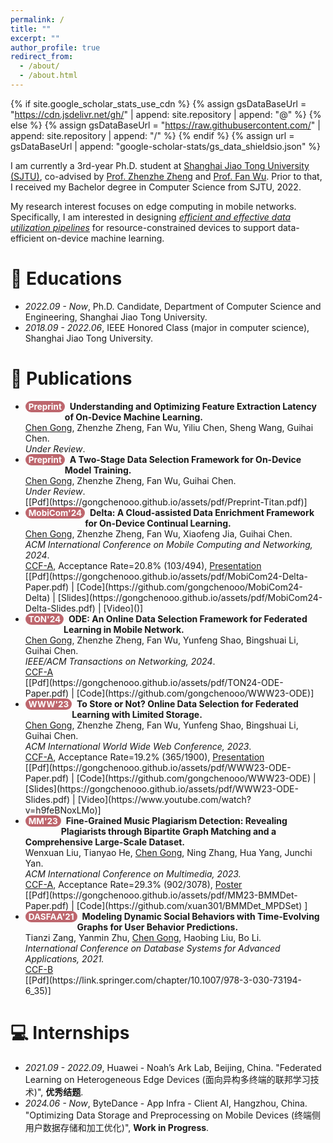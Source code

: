 ```yaml
---
permalink: /
title: ""
excerpt: ""
author_profile: true
redirect_from: 
  - /about/
  - /about.html
---
```


<style>
.pubtitle{
    background: #BD666D;
    color: white;
    font-size: 13.5px;
    padding: 1px 5px 1px 5px;
    border-radius: 10px;
    float: left;
    font-weight: bold;
}
.font-bold{
    font-weight:bold;
}
</style>


{% if site.google_scholar_stats_use_cdn %}
{% assign gsDataBaseUrl = "https://cdn.jsdelivr.net/gh/" | append: site.repository | append: "@" %}
{% else %}
{% assign gsDataBaseUrl = "https://raw.githubusercontent.com/" | append: site.repository | append: "/" %}
{% endif %}
{% assign url = gsDataBaseUrl | append: "google-scholar-stats/gs_data_shieldsio.json" %}

<span class='anchor' id='about-me'></span>

I am currently a 3rd-year Ph.D. student at [Shanghai Jiao Tong University (SJTU)](https://en.sjtu.edu.cn/), co-advised by [Prof. Zhenzhe Zheng](https://zhengzhenzhe220.github.io/) and [Prof. Fan Wu](https://www.cs.sjtu.edu.cn/~fwu/). 
Prior to that, I received my Bachelor degree in Computer Science from SJTU, 2022.

My research interest focuses on edge computing in mobile networks. 
Specifically, I am interested in designing *<u>efficient and effective data utilization pipelines</u>* for resource-constrained devices to support data-efficient on-device machine learning.

# 📖 Educations
- *2022.09 - Now*, Ph.D. Candidate, Department of Computer Science and Engineering, Shanghai Jiao Tong University. 
- *2018.09 - 2022.06*, IEEE Honored Class (major in computer science), Shanghai Jiao Tong University. 

<span class='anchor' id='publications'></span>

# 📝 Publications 

- <div class="pubtitle">Preprint</div> &nbsp; <b>Understanding and Optimizing Feature Extraction Latency of On-Device Machine Learning.</b> <br /> <u>Chen Gong</u>, Zhenzhe Zheng, Fan Wu, Yiliu Chen, Sheng Wang, Guihai Chen. <br /> <i>Under Review</i>. 

- <div class="pubtitle">Preprint</div> &nbsp; <b>A Two-Stage Data Selection Framework for On-Device Model Training.</b> <br /> <u>Chen Gong</u>, Zhenzhe Zheng, Fan Wu, Guihai Chen. <br /> <i>Under Review</i>. <br /> [[Pdf](https://gongchenooo.github.io/assets/pdf/Preprint-Titan.pdf)] 

- <div class="pubtitle">MobiCom'24</div> &nbsp; <b>Delta: A Cloud-assisted Data Enrichment Framework for On-Device Continual Learning.</b> <br /> <u>Chen Gong</u>, Zhenzhe Zheng, Fan Wu, Xiaofeng Jia, Guihai Chen. <br /> <i>ACM International Conference on Mobile Computing and Networking, 2024</i>. <br /> <u>CCF-A</u>, Acceptance Rate=20.8% (103/494), <u>Presentation</u> <br /> [[Pdf](https://gongchenooo.github.io/assets/pdf/MobiCom24-Delta-Paper.pdf) | [Code](https://github.com/gongchenooo/MobiCom24-Delta) | [Slides](https://gongchenooo.github.io/assets/pdf/MobiCom24-Delta-Slides.pdf) | [Video]()]

- <div class="pubtitle">TON'24</div> &nbsp; <b>ODE: An Online Data Selection Framework for Federated Learning in Mobile Network.</b> <br /> <u>Chen Gong</u>, Zhenzhe Zheng, Fan Wu, Yunfeng Shao, Bingshuai Li, Guihai Chen. <br /> <i>IEEE/ACM Transactions on Networking, 2024</i>. <br /> <u>CCF-A</u> <br /> [[Pdf](https://gongchenooo.github.io/assets/pdf/TON24-ODE-Paper.pdf) | [Code](https://github.com/gongchenooo/WWW23-ODE)]

- <div class="pubtitle">WWW'23</div> &nbsp; <b>To Store or Not? Online Data Selection for Federated Learning with Limited Storage.</b> <br /> <u>Chen Gong</u>, Zhenzhe Zheng, Fan Wu, Yunfeng Shao, Bingshuai Li, Guihai Chen. <br /> <i>ACM International World Wide Web Conference, 2023</i>. <br /> <u>CCF-A</u>, Acceptance Rate=19.2% (365/1900), <u>Presentation</u> <br /> [[Pdf](https://gongchenooo.github.io/assets/pdf/WWW23-ODE-Paper.pdf) | [Code](https://github.com/gongchenooo/WWW23-ODE) | [Slides](https://gongchenooo.github.io/assets/pdf/WWW23-ODE-Slides.pdf) | [Video](https://www.youtube.com/watch?v=h9feBNoxLMo)]

- <div class="pubtitle">MM'23</div> &nbsp; <b>Fine-Grained Music Plagiarism Detection: Revealing Plagiarists through Bipartite Graph Matching and a Comprehensive Large-Scale Dataset.</b> <br /> Wenxuan Liu, Tianyao He, <u>Chen Gong</u>, Ning Zhang, Hua Yang, Junchi Yan. <br /> <i>ACM International Conference on Multimedia, 2023.</i>  <br /> <u>CCF-A</u>, Acceptance Rate=29.3% (902/3078), <u>Poster</u><br /> [[Pdf](https://gongchenooo.github.io/assets/pdf/MM23-BMMDet-Paper.pdf) | [Code](https://github.com/xuan301/BMMDet_MPDSet) ]

- <div class="pubtitle">DASFAA'21</div> &nbsp; <b>Modeling Dynamic Social Behaviors with Time-Evolving Graphs for User Behavior Predictions.</b> <br /> Tianzi Zang, Yanmin Zhu, <u>Chen Gong</u>, Haobing Liu, Bo Li. <br /> <i>International Conference on Database Systems for Advanced Applications, 2021.</i> <br /> <u>CCF-B</u> <br /> [[Pdf](https://link.springer.com/chapter/10.1007/978-3-030-73194-6_35)] 


# 💻 Internships
- *2021.09 - 2022.09*, Huawei - Noah’s Ark Lab, Beijing, China.  "Federated Learning on Heterogeneous Edge Devices (面向异构多终端的联邦学习技术)", **优秀结题**.
- *2024.06 - Now*, ByteDance - App Infra - Client AI, Hangzhou, China. "Optimizing Data Storage and Preprocessing on Mobile Devices (终端侧用户数据存储和加工优化)", **Work in Progress**.
